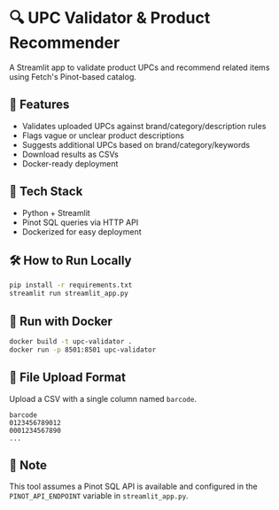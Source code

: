 # 🔍 UPC Validator & Product Recommender

A Streamlit app to validate product UPCs and recommend related items using Fetch's Pinot-based catalog.

## 🚀 Features
- Validates uploaded UPCs against brand/category/description rules
- Flags vague or unclear product descriptions
- Suggests additional UPCs based on brand/category/keywords
- Download results as CSVs
- Docker-ready deployment

## 🧠 Tech Stack
- Python + Streamlit
- Pinot SQL queries via HTTP API
- Dockerized for easy deployment

## 🛠 How to Run Locally

```bash
pip install -r requirements.txt
streamlit run streamlit_app.py
```

## 🐳 Run with Docker

```bash
docker build -t upc-validator .
docker run -p 8501:8501 upc-validator
```

## 📄 File Upload Format
Upload a CSV with a single column named `barcode`.

```
barcode
0123456789012
0001234567890
...
```

## 🔐 Note
This tool assumes a Pinot SQL API is available and configured in the `PINOT_API_ENDPOINT` variable in `streamlit_app.py`.
